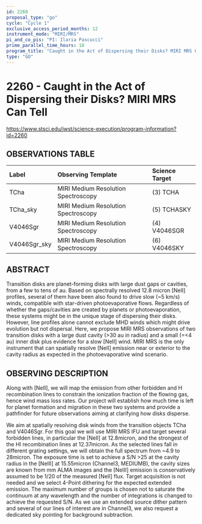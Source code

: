 ```yaml
---
id: 2260
proposal_type: "go"
cycle: "Cycle 1"
exclusive_access_period_months: 12
instrument_mode: "MIRI/MRS"
pi_and_co_pis: "PI: Ilaria Pascucci"
prime_parallel_time_hours: 18
program_title: "Caught in the Act of Dispersing their Disks? MIRI MRS Can Tell"
type: "GO"
---
```

# 2260 - Caught in the Act of Dispersing their Disks? MIRI MRS Can Tell
https://www.stsci.edu/jwst/science-execution/program-information?id=2260
## OBSERVATIONS TABLE
| Label         | Observing Template                | Science Target  |
| :------------ | :-------------------------------- | :-------------- |
| TCha          | MIRI Medium Resolution Spectroscopy | (3) TCHA        |
| TCha_sky      | MIRI Medium Resolution Spectroscopy | (5) TCHASKY     |
| V4046Sgr      | MIRI Medium Resolution Spectroscopy | (4) V4046SGR    |
| V4046Sgr_sky  | MIRI Medium Resolution Spectroscopy | (6) V4046SKY    |

## ABSTRACT

Transition disks are planet-forming disks with large dust gaps or cavities, from a few to tens of au. Based on spectrally resolved 12.8 micron [NeII] profiles, several of them have been also found to drive slow (~5 km/s) winds, compatible with star-driven photoevaporative flows. Regardless of whether the gaps/cavities are created by planets or photoevaporation, these systems might be in the unique stage of dispersing their disks. However, line profiles alone cannot exclude MHD winds which might drive evolution but not dispersal. Here, we propose MIRI MRS observations of two transition disks with a large dust cavity (>30 au in radius) and a small (=<4 au) inner disk plus evidence for a slow [NeII] wind. MIRI MRS is the only instrument that can spatially resolve [NeII] emission near or exterior to the cavity radius as expected in the photoevaporative wind scenario.

## OBSERVING DESCRIPTION

Along with [NeII], we will map the emission from other forbidden and H recombination lines to constrain the ionization fraction of the flowing gas, hence wind mass loss rates. Our project will establish how much time is left for planet formation and migration in these two systems and provide a pathfinder for future observations aiming at clarifying how disks disperse.

We aim at spatially resolving disk winds from the transition objects TCha and V4046Sgr. For this goal we will use MIRI MRS IFU and target several forbidden lines, in particular the [NeII] at 12.8micron, and the strongest of the HI recombination lines at 12.37micron. As the selected lines fall in different grating settings, we will obtain the full spectrum from ~4.9 to 28micron. The exposure time is set to achieve a S/N >25 at the cavity radius in the [NeIII] at 15.55micron (Channel3, MEDIUMB), the cavity sizes are known from mm ALMA images and the [NeIII] emission is conservatively assumed to be 1/20 of the measured [NeII] flux. Target acquisition is not needed and we select 4-Point dithering for the expected extended emission. The maximum number of groups is chosen not to saturate the continuum at any wavelength and the number of integrations is changed to achieve the requested S/N. As we use an extended source dither pattern and several of our lines of interest are in Channel3, we also request a dedicated sky pointing for background subtraction.